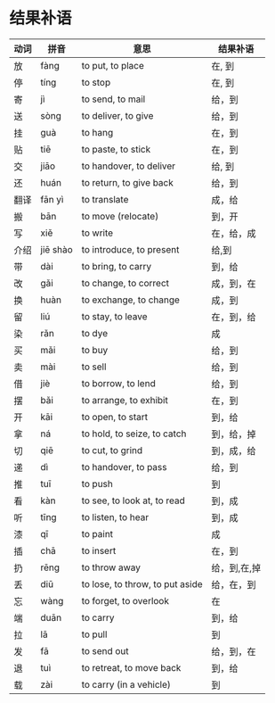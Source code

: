 # 结果补语

| 动词 | 拼音 | 意思 | 结果补语 |
|------|------|------|----------|
| 放   |fàng    |to put, to place |在, 到   |
| 停   |tíng     |to stop |在, 到   |
| 寄   |jì      |to send, to mail      |给，到          |
| 送   |sòng      |to deliver, to give      |给，到          |
| 挂   |guà      |to hang      |在，到          |
| 贴   |tiē      |to paste, to stick      |在，到          |
| 交   |jiāo      |to handover, to deliver      |给, 到          |
| 还   |huán      |to return, to give back      |给，到          |
| 翻译 |fān yì      |to translate      |成，给          |
| 搬   |bān      |to move (relocate)      |到，开          |
| 写   |xiě      |to write      |在，给，成          |
| 介绍 |jiē shào      |to introduce, to present      |给,到          |
| 带   |dài      |to bring, to carry      |到，给          |
| 改   |gǎi      |to change, to correct      |成，到，在          |
| 换   |huàn      |to exchange, to change      |成，到          |
| 留   |liú      |to stay, to leave      |在，到，给          |
| 染   |rǎn      |to dye      |成          |
| 买   |mǎi      |to buy      |给，到          |
| 卖   |mài      |to sell      |给，到          |
| 借   |jiè      |to borrow, to lend      |给，到          |
| 摆   |bǎi     |to arrange, to exhibit      |在，到          |
| 开   |kāi      |to open, to start      |到，给          |
| 拿   |ná      |to hold, to seize, to catch      |到，给，掉          |
| 切   |qiē      |to cut, to grind      |到，成，给          |
| 递   |dì      |to handover, to pass      |给，到          |
| 推   |tuī      |to push      |到          |
| 看   |kàn      |to see, to look at, to read      |到，成          |
| 听   |tīng      |to listen, to hear      |到，成          |
| 漆   |qī      |to paint      |成          |
| 插   |chā      |to insert      |在，到          |
| 扔   |rēng      |to throw away      |给，到,在,掉          |
| 丢   |diū      |to lose, to throw, to put aside      |给，在，到          |
| 忘   |wàng      |to forget, to overlook      |在          |
| 端   |duān      |to carry      |到，给          |
| 拉   |lā      |to pull      |到          |
| 发   |fā      |to send out      |给，到，在          |
| 退   |tuì      |to retreat, to move back      |到，给          |
| 载   |zài      |to carry (in a vehicle)      |到          |